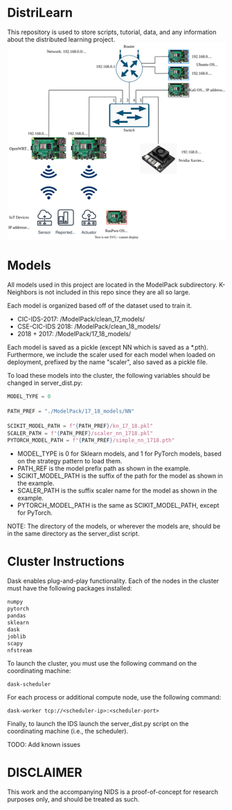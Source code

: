 # DistriLearn
This repository is used to store scripts, tutorial, data, and any information about the distributed learning project.
![Topo](Network.svg)


# Models

All models used in this project are located in the ModelPack subdirectory. K-Neighbors is not included in this repo since they are all so large. 

Each model is organized based off of the dataset used to train it. 
 * CIC-IDS-2017: /ModelPack/clean_17_models/
 * CSE-CIC-IDS 2018: /ModelPack/clean_18_models/
 * 2018 + 2017: /ModelPack/17_18_models/

Each model is saved as a pickle (except NN which is saved as a \*.pth). Furthermore, we include the scaler used for each model when loaded on deployment, prefixed by the name "scaler", also saved as a pickle file. 

To load these models into the cluster, the following variables should be changed in server_dist.py:

```python
MODEL_TYPE = 0 

PATH_PREF = "./ModelPack/17_18_models/NN"

SCIKIT_MODEL_PATH = f"{PATH_PREF}/kn_17_18.pkl"
SCALER_PATH = f"{PATH_PREF}/scaler_nn_1718.pkl"
PYTORCH_MODEL_PATH = f"{PATH_PREF}/simple_nn_1718.pth"

```

* MODEL_TYPE is 0 for Sklearn models, and 1 for PyTorch models, based on the strategy pattern to load them.
* PATH_REF is the model prefix path as shown in the example.
* SCIKIT_MODEL_PATH is the suffix of the path for the model as shown in the example.
* SCALER_PATH is the suffix scaler name for the model as shown in the example.
* PYTORCH_MODEL_PATH is the same as SCIKIT_MODEL_PATH, except for PyTorch.


NOTE: The directory of the models, or wherever the models are, should be in the same directory as the server_dist script.


# Cluster Instructions

Dask enables plug-and-play functionality. Each of the nodes in the cluster must have the following packages installed:
```
numpy 
pytorch
pandas
sklearn
dask
joblib
scapy
nfstream
```
To launch the cluster, you must use the following command on the coordinating machine:
```
dask-scheduler
```

For each process or additional compute node, use the following command:
```
dask-worker tcp://<scheduler-ip>:<scheduler-port>
```

Finally, to launch the IDS launch the server_dist.py script on the coordinating machine (i.e., the scheduler).

TODO: Add known issues

# DISCLAIMER

This work and the accompanying NIDS is a proof-of-concept for research purposes only, and should be treated as such. 
